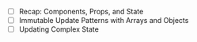 - [ ] Recap: Components, Props, and State
- [ ] Immutable Update Patterns with Arrays and Objects
- [ ] Updating Complex State
